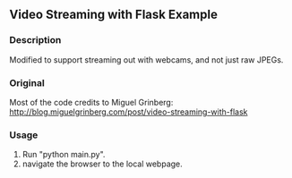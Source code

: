 ## Video Streaming with Flask Example

### Description
Modified to support streaming out with webcams, and not just raw JPEGs.

### Original
Most of the code credits to Miguel Grinberg:
http://blog.miguelgrinberg.com/post/video-streaming-with-flask

### Usage
1. Run "python main.py".
2. navigate the browser to the local webpage.